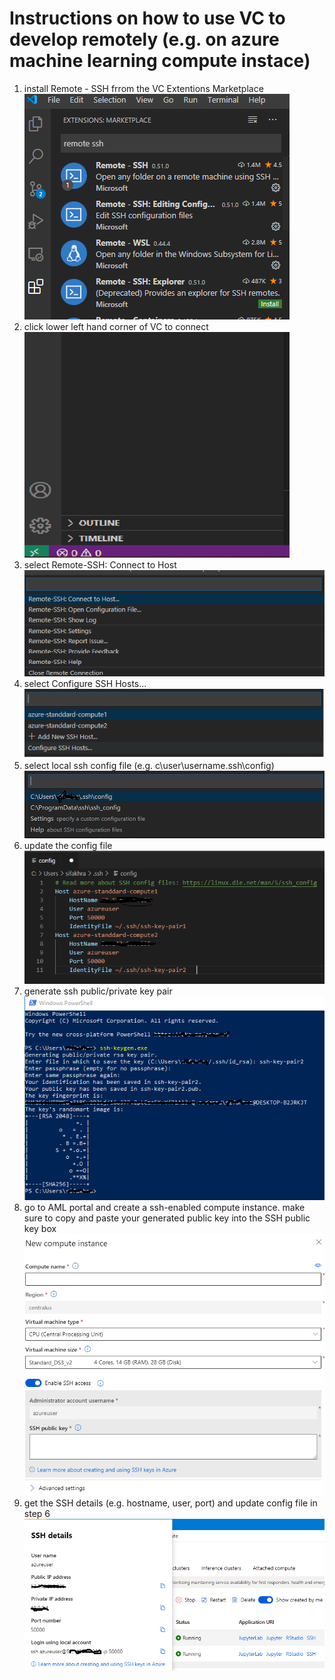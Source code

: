 # Instructions on how to use VC to develop remotely (e.g. on azure machine learning compute instace)

1. install Remote - SSH frrom the VC Extentions Marketplace <br>
![picture](./images/remote-ssh-plugin-install.PNG)<br>
2. click lower left hand corner of VC to connect <br>
![picture](./images/click-to-connect.PNG)<br>
3. select Remote-SSH: Connect to Host <br>
![picture](./images/connect-to-host.PNG)<br>
4. select Configure SSH Hosts... <br>
![picture](./images/configure-ssh-host.PNG)<br>
5. select local ssh config file (e.g. c\user\username\.ssh\config)  <br>
![picture](./images/config_ssh_config_file.PNG)<br>
6. update the config file <br>
![picture](./images/update-ssh-config-file.PNG)<br>
7. generate ssh public/private key pair <br>
![picture](./images/generate-ssh-key.PNG)<br>
8. go to AML portal and create a ssh-enabled compute instance. make sure to copy and paste your generated public key into the SSH public key box <br>
![picture](./images/create-compute-instance-ssh-enabled.PNG)<br>
9. get the SSH details (e.g. hostname, user, port) and update config file in step 6 <br>
![picture](./images/get-ssh-details.PNG)<br>
